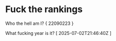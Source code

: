 # Fuck the rankings

Who the hell am I?
{ 22090223 }

What fucking year is it?
[ 2025-07-02T21:46:40Z ]

